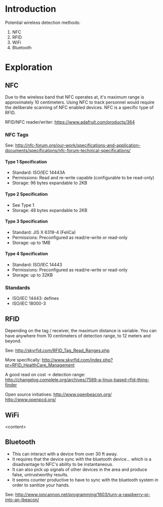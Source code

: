 # Introduction #

Potential wireless detection methods:
  1. NFC
  1. RFID
  1. WiFi
  1. Bluetooth

# Exploration #

## NFC ##
Due to the wireless band that NFC operates at, it's maximum range is approximately 10 centimeters. Using NFC to track personnel would require the deliberate scanning of NFC enabled devices. NFC is a specific type of RFID.

RFID/NFC reader/writer: https://www.adafruit.com/products/364

### NFC Tags ###
See: http://nfc-forum.org/our-work/specifications-and-application-documents/specifications/nfc-forum-technical-specifications/
#### Type 1 Specification ####
  * Standard: ISO/IEC 14443A
  * Permissions: Read and re-write capable (configurable to be read-only)
  * Storage: 96 bytes expandable to 2KB
#### Type 2 Specification ####
  * See Type 1
  * Storage: 48 bytes expandable to 2KB
#### Type 3 Specification ####
  * Standard: JIS X 6319-4 (FeliCa)
  * Permissions: Preconfigured as read/re-write or read-only
  * Storage: up to 1MB
#### Type 4 Specification ####
  * Standard: ISO/IEC 14443
  * Permissions: Preconfigured as read/re-write or read-only
  * Storage: up to 32KB

### Standards ###
  * ISO/IEC 14443: defines
  * ISO/IEC 18000-3

## RFID ##

Depending on the tag / receiver, the maximum distance is variable. You can have anywhere from 10 centimeters of detection range, to 12 meters and beyond.

See: http://skyrfid.com/RFID_Tag_Read_Ranges.php

More specifically: http://www.skyrfid.com/index.php?pr=RFID_HealthCare_Management

A good read on cost -> detection range: http://changelog.complete.org/archives/7589-a-linux-based-rfid-thing-finder

Open source initiatives:
http://www.openbeacon.org/
http://www.openpcd.org/

<To be expanded>

## WiFi ##


&lt;content&gt;



## Bluetooth ##
- This can interact with a device from over 30 ft away.
- It requires that the device sync with the bluetooth device... which is a disadvantage to NFC's ability to be instantaneous.
- It can also pick up signals of other devices in the area and produce false, untrustworthy results.
- It seems counter productive to have to sync with the bluetooth system in order to sanitize your hands.

See: http://www.ioncannon.net/programming/1603/turn-a-raspberry-pi-into-an-ibeacon/